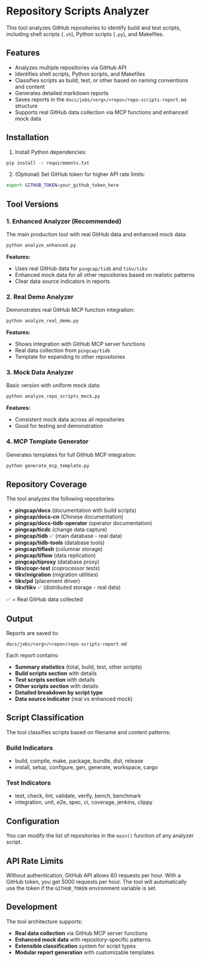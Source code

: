 # Repository Scripts Analyzer

This tool analyzes GitHub repositories to identify build and test scripts, including shell scripts (`.sh`), Python scripts (`.py`), and Makefiles.

## Features

- Analyzes multiple repositories via GitHub API
- Identifies shell scripts, Python scripts, and Makefiles
- Classifies scripts as build, test, or other based on naming conventions and content
- Generates detailed markdown reports
- Saves reports in the `docs/jobs/<org>/<repo>/repo-scripts-report.md` structure
- Supports real GitHub data collection via MCP functions and enhanced mock data

## Installation

1. Install Python dependencies:
```bash
pip install -r requirements.txt
```

2. (Optional) Set GitHub token for higher API rate limits:
```bash
export GITHUB_TOKEN=your_github_token_here
```

## Tool Versions

### 1. Enhanced Analyzer (Recommended)
The main production tool with real GitHub data and enhanced mock data:

```bash
python analyze_enhanced.py
```

**Features:**
- Uses real GitHub data for `pingcap/tidb` and `tikv/tikv`
- Enhanced mock data for all other repositories based on realistic patterns
- Clear data source indicators in reports

### 2. Real Demo Analyzer
Demonstrates real GitHub MCP function integration:

```bash
python analyze_real_demo.py
```

**Features:**
- Shows integration with GitHub MCP server functions
- Real data collection from `pingcap/tidb`
- Template for expanding to other repositories

### 3. Mock Data Analyzer
Basic version with uniform mock data:

```bash
python analyze_repo_scripts_mock.py
```

**Features:**
- Consistent mock data across all repositories
- Good for testing and demonstration

### 4. MCP Template Generator
Generates templates for full GitHub MCP integration:

```bash
python generate_mcp_template.py
```

## Repository Coverage

The tool analyzes the following repositories:
- **pingcap/docs** (documentation with build scripts)
- **pingcap/docs-cn** (Chinese documentation)
- **pingcap/docs-tidb-operator** (operator documentation)
- **pingcap/ticdc** (change data capture)
- **pingcap/tidb** ✅ (main database - real data)
- **pingcap/tidb-tools** (database tools)
- **pingcap/tiflash** (columnar storage)
- **pingcap/tiflow** (data replication)
- **pingcap/tiproxy** (database proxy)
- **tikv/copr-test** (coprocessor tests)
- **tikv/migration** (migration utilities)
- **tikv/pd** (placement driver)
- **tikv/tikv** ✅ (distributed storage - real data)

✅ = Real GitHub data collected

## Output

Reports are saved to:
```
docs/jobs/<org>/<repo>/repo-scripts-report.md
```

Each report contains:
- **Summary statistics** (total, build, test, other scripts)
- **Build scripts section** with details
- **Test scripts section** with details 
- **Other scripts section** with details
- **Detailed breakdown by script type**
- **Data source indicator** (real vs enhanced mock)

## Script Classification

The tool classifies scripts based on filename and content patterns:

### Build Indicators
- build, compile, make, package, bundle, dist, release
- install, setup, configure, gen, generate, workspace, cargo

### Test Indicators  
- test, check, lint, validate, verify, bench, benchmark
- integration, unit, e2e, spec, ci, coverage, jenkins, clippy

## Configuration

You can modify the list of repositories in the `main()` function of any analyzer script.

## API Rate Limits

Without authentication, GitHub API allows 60 requests per hour. With a GitHub token, you get 5000 requests per hour. The tool will automatically use the token if the `GITHUB_TOKEN` environment variable is set.

## Development

The tool architecture supports:
- **Real data collection** via GitHub MCP server functions
- **Enhanced mock data** with repository-specific patterns
- **Extensible classification** system for script types
- **Modular report generation** with customizable templates